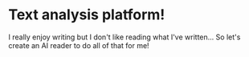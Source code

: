 # Text analysis platform!

I really enjoy writing but I don't like reading what I've written... So let's create an AI reader to do all of that for me!
